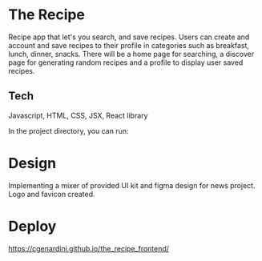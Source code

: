 # The Recipe

Recipe app that let's you search, and save recipes. Users can create and account and save recipes to their profile in categories such as breakfast, lunch, dinner, snacks. There will be a home page for searching, a discover page for generating random recipes and a profile to display user saved recipes.

## Tech

Javascript, HTML, CSS, JSX, React library

In the project directory, you can run:

# Design

Implementing a mixer of provided UI kit and figma design for news project. Logo and favicon created.

# Deploy

https://cgenardini.github.io/the_recipe_frontend/
